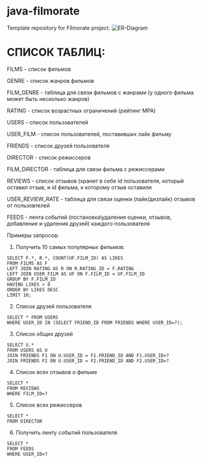 # java-filmorate

Template repository for Filmorate project.
![ER-Diagram](https://github.com/Deathriot/java-filmorate-group-project/assets/127441142/5a790123-379f-43b7-a88f-41fda5502335)


# СПИСОК ТАБЛИЦ:

FILMS - список фильмов

GENRE - список жанров фильмов

FILM_GENRE - таблица для связи фильмов с жанрами (у одного фильма может быть несколько жанров)

RATING - список возрастных ограничений (рейтинг MPA)

USERS - список пользователей

USER_FILM - список пользователей, поставивших лайк фильму

FRIENDS - список друзей пользователя

DIRECTOR - список режиссеров

FILM_DIRECTOR - таблица для связи фильма с режиссерами

REVIEWS - список отзывов (хранит в себе id пользователя, который оставил отзыв, и id фильма, к которому отзыв оставили

USER_REVIEW_RATE - таблица для связи оценки (лайк/дизлайк) отзывов от пользовтелей

FEEDS - лента событий (постановка\удаления оценки, отзывов, добавление и удаления друзей) каждого пользователя


Примеры запросов:

1. Получить 10 самых популярных фильмов:

```
SELECT F.*, R.*, COUNT(UF.FILM_ID) AS LIKES
FROM FILMS AS F
LEFT JOIN RATING AS R ON R.RATING_ID = F.RATING
LEFT JOIN USER_FILM AS UF ON F.FILM_ID = UF.FILM_ID
GROUP BY F.FILM_ID
HAVING LIKES > 0
ORDER BY LIKES DESC
LIMIT 10;

```

2. Список друзей пользователя

```
SELECT * FROM USERS 
WHERE USER_ID IN (SELECT FRIEND_ID FROM FRIENDS WHERE USER_ID=?);

```

3. Список общих друзей

```
SELECT U.*
FROM USERS AS U
JOIN FRIENDS F1 ON U.USER_ID = F1.FRIEND_ID AND F1.USER_ID=?
JOIN FRIENDS F2 ON U.USER_ID = F2.FRIEND_ID AND F2.USER_ID=?

```

4. Список всех отзывов о фильме
   
 ```
SELECT *
FROM REVIEWS
WHERE FILM_ID=?

```
5. Список всех режиссеров

```
SELECT *
FROM DIRECTOR

```

6. Получить ленту событий пользователя

```
SELECT *
FROM FEEDS
WHERE USER_ID=?

```
